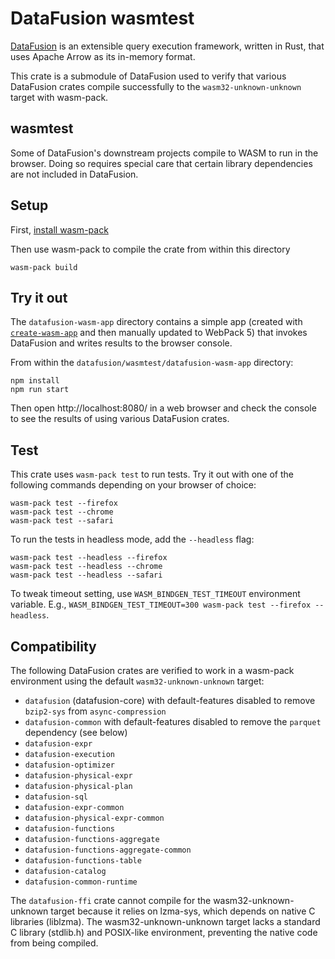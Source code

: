 <!---
  Licensed to the Apache Software Foundation (ASF) under one
  or more contributor license agreements.  See the NOTICE file
  distributed with this work for additional information
  regarding copyright ownership.  The ASF licenses this file
  to you under the Apache License, Version 2.0 (the
  "License"); you may not use this file except in compliance
  with the License.  You may obtain a copy of the License at

    http://www.apache.org/licenses/LICENSE-2.0

  Unless required by applicable law or agreed to in writing,
  software distributed under the License is distributed on an
  "AS IS" BASIS, WITHOUT WARRANTIES OR CONDITIONS OF ANY
  KIND, either express or implied.  See the License for the
  specific language governing permissions and limitations
  under the License.
-->

# DataFusion wasmtest

[DataFusion][df] is an extensible query execution framework, written in Rust, that uses Apache Arrow as its in-memory format.

This crate is a submodule of DataFusion used to verify that various DataFusion crates compile successfully to the
`wasm32-unknown-unknown` target with wasm-pack.

[df]: https://crates.io/crates/datafusion

## wasmtest

Some of DataFusion's downstream projects compile to WASM to run in the browser. Doing so requires special care that certain library dependencies are not included in DataFusion.

## Setup

First, [install wasm-pack](https://rustwasm.github.io/wasm-pack/installer/)

Then use wasm-pack to compile the crate from within this directory

```shell
wasm-pack build
```

## Try it out

The `datafusion-wasm-app` directory contains a simple app (created with [`create-wasm-app`](https://github.com/rustwasm/create-wasm-app) and then manually updated to WebPack 5) that invokes DataFusion and writes results to the browser console.

From within the `datafusion/wasmtest/datafusion-wasm-app` directory:

```shell
npm install
npm run start
```

Then open http://localhost:8080/ in a web browser and check the console to see the results of using various DataFusion crates.

## Test

This crate uses `wasm-pack test` to run tests. Try it out with one of the following commands depending on your browser of choice:

```shell
wasm-pack test --firefox
wasm-pack test --chrome
wasm-pack test --safari
```

To run the tests in headless mode, add the `--headless` flag:

```shell
wasm-pack test --headless --firefox
wasm-pack test --headless --chrome
wasm-pack test --headless --safari
```

To tweak timeout setting, use `WASM_BINDGEN_TEST_TIMEOUT` environment variable. E.g., `WASM_BINDGEN_TEST_TIMEOUT=300 wasm-pack test --firefox --headless`.

## Compatibility

The following DataFusion crates are verified to work in a wasm-pack environment using the default `wasm32-unknown-unknown` target:

- `datafusion` (datafusion-core) with default-features disabled to remove `bzip2-sys` from `async-compression`
- `datafusion-common` with default-features disabled to remove the `parquet` dependency (see below)
- `datafusion-expr`
- `datafusion-execution`
- `datafusion-optimizer`
- `datafusion-physical-expr`
- `datafusion-physical-plan`
- `datafusion-sql`
- `datafusion-expr-common`
- `datafusion-physical-expr-common`
- `datafusion-functions`
- `datafusion-functions-aggregate`
- `datafusion-functions-aggregate-common`
- `datafusion-functions-table`
- `datafusion-catalog`
- `datafusion-common-runtime`

The `datafusion-ffi` crate cannot compile for the wasm32-unknown-unknown target because it relies on lzma-sys, which depends on native C libraries (liblzma). The wasm32-unknown-unknown target lacks a standard C library (stdlib.h) and POSIX-like environment, preventing the native code from being compiled.
